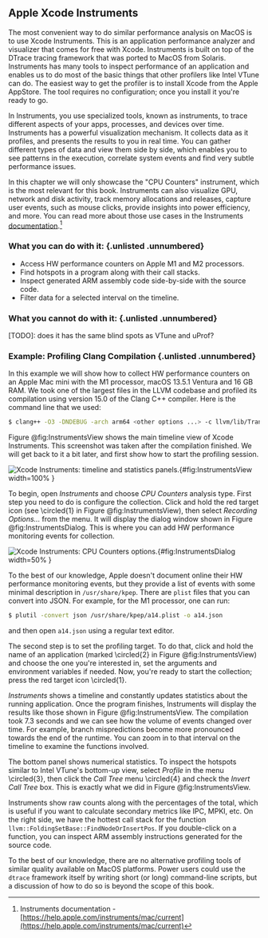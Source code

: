 ## Apple Xcode Instruments

The most convenient way to do similar performance analysis on MacOS is to use Xcode Instruments. This is an application performance analyzer and visualizer that comes for free with Xcode. Instruments is built on top of the DTrace tracing framework that was ported to MacOS from Solaris. Instruments has many tools to inspect performance of an application and enables us to do most of the basic things that other profilers like Intel VTune can do. The easiest way to get the profiler is to install Xcode from the Apple AppStore. The tool requires no configuration; once you install it you're ready to go.

In Instruments, you use specialized tools, known as instruments, to trace different aspects of your apps, processes, and devices over time. Instruments has a powerful visualization mechanism. It collects data as it profiles, and presents the results to you in real time. You can gather different types of data and view them side by side, which enables you to see patterns in the execution, correlate system events and find very subtle performance issues. 

In this chapter we will only showcase the "CPU Counters" instrument, which is the most relevant for this book. Instruments can also visualize GPU, network and disk activity, track memory allocations and releases, capture user events, such as mouse clicks, provide insights into power efficiency, and more. You can read more about those use cases in the Instruments [documentation](https://help.apple.com/instruments/mac/current).[^1]

### What you can do with it: {.unlisted .unnumbered}

- Access HW performance counters on Apple M1 and M2 processors.
- Find hotspots in a program along with their call stacks.
- Inspect generated ARM assembly code side-by-side with the source code.
- Filter data for a selected interval on the timeline.

### What you cannot do with it: {.unlisted .unnumbered}

[TODO]: does it has the same blind spots as VTune and uProf?

### Example: Profiling Clang Compilation {.unlisted .unnumbered}

In this example we will show how to collect HW performance counters on an Apple Mac mini with the M1 processor, macOS 13.5.1 Ventura and 16 GB RAM. We took one of the largest files in the LLVM codebase and profiled its compilation using version 15.0 of the Clang C++ compiler. Here is the command line that we used:

```bash
$ clang++ -O3 -DNDEBUG -arch arm64 <other options ...> -c llvm/lib/Transforms/Vectorize/LoopVectorize.cpp
```

Figure @fig:InstrumentsView shows the main timeline view of Xcode Instruments. This screenshot was taken after the compilation finished. We will get back to it a bit later, and first show how to start the profiling session.

![Xcode Instruments: timeline and statistics panels.](../../img/perf-tools/XcodeInstrumentsView.jpg){#fig:InstrumentsView width=100% }

To begin, open *Instruments* and choose *CPU Counters* analysis type. First step you need to do is configure the collection. Click and hold the red target icon (see \circled{1} in Figure @fig:InstrumentsView), then select *Recording Options...* from the menu. It will display the dialog window shown in Figure @fig:InstrumentsDialog. This is where you can add HW performance monitoring events for collection.

![Xcode Instruments: CPU Counters options.](../../img/perf-tools/XcodeInstrumentsDialog.png){#fig:InstrumentsDialog width=50% }

To the best of our knowledge, Apple doesn't document online their HW performance monitoring events, but they provide a list of events with some minimal description in `/usr/share/kpep`. There are `plist` files that you can convert into JSON. For example, for the M1 processor, one can run:

```bash
$ plutil -convert json /usr/share/kpep/a14.plist -o a14.json
```

and then open `a14.json` using a regular text editor.

The second step is to set the profiling target. To do that, click and hold the name of an application (marked \circled{2} in Figure @fig:InstrumentsView) and choose the one you're interested in, set the arguments and environment variables if needed. Now, you're ready to start the collection; press the red target icon \circled{1}.

*Instruments* shows a timeline and constantly updates statistics about the running application. Once the program finishes, Instruments will display the results like those shown in Figure @fig:InstrumentsView. The compilation took 7.3 seconds and we can see how the volume of events changed over time. For example, branch mispredictions become more pronounced towards the end of the runtime. You can zoom in to that interval on the timeline to examine the functions involved.

The bottom panel shows numerical statistics. To inspect the hotspots similar to Intel VTune's bottom-up view, select *Profile* in the menu \circled{3}, then click the *Call Tree* menu \circled{4} and check the *Invert Call Tree* box. This is exactly what we did in Figure @fig:InstrumentsView.

Instruments show raw counts along with the percentages of the total, which is useful if you want to calculate secondary metrics like IPC, MPKI, etc. On the right side, we have the hottest call stack for the function `llvm::FoldingSetBase::FindNodeOrInsertPos`. If you double-click on a function, you can inspect ARM assembly instructions generated for the source code.

To the best of our knowledge, there are no alternative profiling tools of similar quality available on MacOS platforms. Power users could use the `dtrace` framework itself by writing short (or long) command-line scripts, but a discussion of how to do so is beyond the scope of this book.

[^1]: Instruments documentation - [https://help.apple.com/instruments/mac/current](https://help.apple.com/instruments/mac/current)